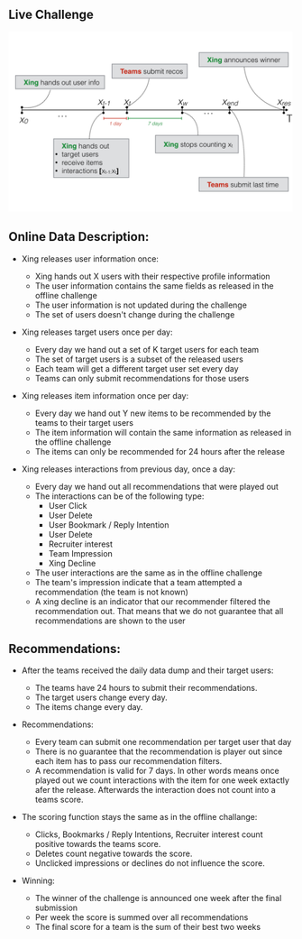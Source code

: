 Live Challenge
----------------
![Recsys2017 Timeline](img/timeline.png)

Online Data Description:
---------------

+ Xing releases user information once:
	- Xing hands out X users with their respective profile information
	- The user information contains the same fields as released in the offline challenge
	- The user information is not updated during the challenge
	- The set of users doesn't change during the challenge

+ Xing releases target users once per day:
	- Every day we hand out a set of K target users for each team
	- The set of target users is a subset of the released users
	- Each team will get a different target user set every day
	- Teams can only submit recommendations for those users

+ Xing releases item information once per day:
	- Every day we hand out Y new items to be recommended by the teams to their target users
	- The item information will contain the same information as released in the offline challenge
	- The items can only be recommended for 24 hours after the release

+ Xing releases interactions from previous day, once a day:
	- Every day we hand out all recommendations that were played out
	- The interactions can be of the following type:
		* User Click
		* User Delete
		* User Bookmark / Reply Intention
		* User Delete
		* Recruiter interest
		* Team Impression 
		* Xing Decline
	- The user interactions are the same as in the offline challenge
	- The team's impression indicate that a team attempted a recommendation (the team is not known)
	- A xing decline is an indicator that our recommender filtered the recommendation out. That means that we do not guarantee that all recommendations are shown to the user

Recommendations:
---------------
	
+ After the teams received the daily data dump and their target users:
	- The teams have 24 hours to submit their recommendations.
	- The target users change every day.
	- The items change every day.

+ Recommendations:
	- Every team can submit one recommendation per target user that day		
	- There is no guarantee that the recommendation is player out since each item has to pass our recommendation filters.
	- A recommendation is valid for 7 days. In other words means once played out we count interactions with the item for one week
		  extactly afer the release. Afterwards the interaction does not count into a teams score.

+ The scoring function stays the same as in the offline challange:
	- Clicks, Bookmarks / Reply Intentions, Recruiter interest count positive towards the teams score.
	- Deletes count negative towards the score.
	- Unclicked impressions or declines do not influence the score.

+ Winning:
	- The winner of the challenge is announced one week after the final submission
	- Per week the score is summed over all recommendations
	- The final score for a team is the sum of their best two weeks
